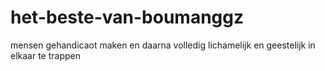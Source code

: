 # het-beste-van-boumanggz
mensen gehandicaot maken en daarna volledig lichamelijk en geestelijk in elkaar te trappen

